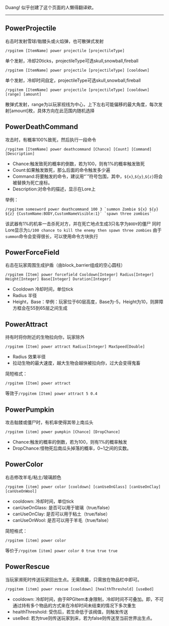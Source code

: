 Duang! 似乎创建了这个页面的人懒得翻译欸。

* * *
## PowerProjectile
右击时发射雪球/骷髅头或火焰弹，也可散弹式发射

    /rpgitem [ItemName] power projectile [projectileType]

  单个发射，冷却20ticks，projectileType可选skull,snowball,fireball

    /rpgitem [ItemName] power projectile [projectileType] [cooldown]

  单个发射，冷却时间自定，projectileType可选skull,snowball,fireball

    /rpgitem [ItemName] power projectile [projectileType] [cooldown] [range] [amount]

  散弹式发射，range为以玩家视线为中心，上下左右可能偏移的最大角度，每次发射[amount]枚，具体方向在此范围内随机选择

## PowerDeathCommand
攻击时，有概率100%致死，然后执行一段命令

    /rpgitem [ItemName] power deathcommand [Chance] [Count] [Command] [Description]

- Chance:触发致死的概率的倒数，若为100，则有1%的概率触发致死
- Count:如果触发致死，那么后面的命令触发多少遍
- Command:将要触发的命令，建议用“\`”符号包围，其中，`${x}`,`${y}`,`${z}`将会被替换为死亡座标。
- Description:对命令的描述，显示在Lore上

举例：

    /rpgitem somesword power deathcommand 100 3 `summon Zombie ${x} ${y} ${z} {CustomName:BODY,CustomNameVisible:1}` `spawn three zombies`

该武器有1%的机率一击杀死对方，并在死亡地点生成3只名字为`BODY`的僵尸
同时Lore显示为`1/100 chance to kill the enemy then spawn three zombies`
由于`summon`命令会变得很长，可以使用命令方块执行

## PowerForceField
右击在玩家周围生成护盾（由block_barrier组成的空心圆柱）

    /rpgitem [Item] power forcefield Cooldown[Integer] Radius[Integer] Height[Integer] Base[Integer] Duration[Integer]

- Cooldown 冷却时间，单位tick
- Radius 半径
- Height，Base：举例：玩家位于60层高度，Base为-5，Height为10，则屏障方框会在55到65层之间生成

## PowerAttract
持有时将你附近的生物拉向你，玩家除外

    /rpgitem [Item] power attract Radius[Integer] MaxSpeed[Double]

- Radius 效果半径
- 拉动生物的最大速度，越大生物会越快被拉向你，过大会变得鬼畜
 
简短格式：

    /rpgitem [Item] power attract

等效于`/rpgitem [Item] power attract 5 0.4`

## PowerPumpkin
攻击骷髅或僵尸时，有机率使得其带上南瓜头

    /rpgitem [item] power pumpkin [Chance] [DropChance]

- Chance:触发的概率的倒数，若为100，则有1%的概率触发
- DropChance:怪物死后南瓜头掉落的概率，0~1之间的实数。

## PowerColor
右击修改羊毛/粘土/玻璃颜色

    /rpgitem [item] power color [cooldown] [canUseOnGlass] [canUseOnClay] [canUseOnWool]

- cooldown: 冷却时间，单位tick
- canUseOnGlass: 是否可以用于玻璃（true/false）
- canUseOnClay: 是否可以用于粘土（true/false）
- canUseOnWool: 是否可以用于羊毛（true/false）

简短格式：

    /rpgitem [item] power color

等价于`/rpgitem [item] power color 0 true true true`

## PowerRescue
当玩家濒死时传送玩家回出生点。无需佩戴，只需放在物品栏中即可。

    /rpgitem [item] power rescue [cooldown] [healthThreshold] [useBed]

- cooldown: 冷却时间，由于RPGItem本身限制，冷却时间不可叠加。即，不可通过持有多个物品的方式来在冷却时间未结束的情况下多次重生
- healthThreshold: 受伤后，若生命低于该阀值，则触发传送
- useBed: 若为true则传送玩家到床，若为false则传送至当前世界出生点。
